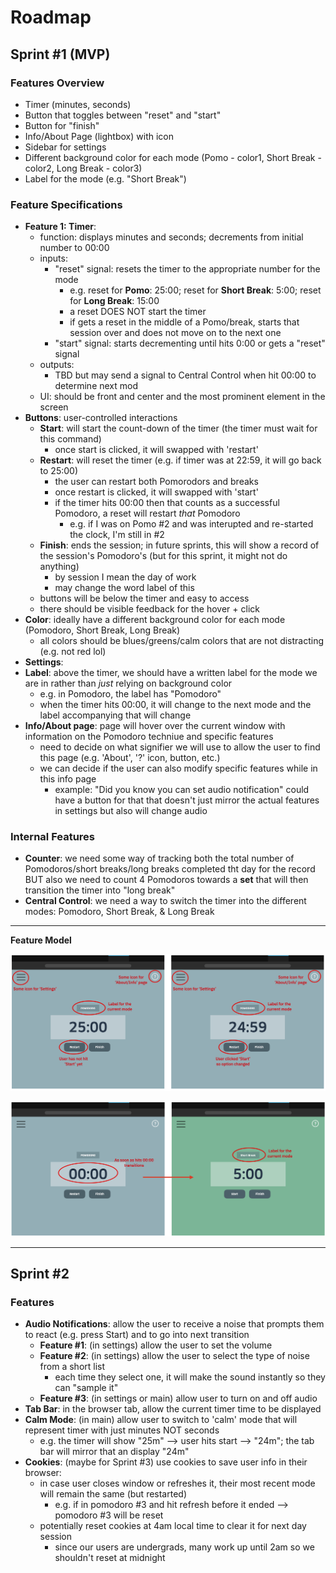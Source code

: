 # Roadmap

## Sprint #1 (MVP)
### Features Overview
- Timer (minutes, seconds)
- Button that toggles between "reset" and "start"
- Button for "finish" 
- Info/About Page (lightbox) with icon
- Sidebar for settings
- Different background color for each mode (Pomo - color1, Short Break - color2, Long Break - color3)
- Label for the mode (e.g. "Short Break")

### Feature Specifications
- **Feature 1: Timer**: 
  - function: displays minutes and seconds; decrements from initial number to 00:00 
  - inputs: 
    - "reset" signal: resets the timer to the appropriate number for the mode
      - e.g. reset for **Pomo**: 25:00; reset for **Short Break**: 5:00; reset for **Long Break**: 15:00
      - a reset DOES NOT start the timer
      - if gets a reset in the middle of a Pomo/break, starts that session over and does not move on to the next one
    - "start" signal: starts decrementing until hits 0:00 or gets a "reset" signal
  - outputs:
    - TBD but may send a signal to Central Control when hit 00:00 to determine next mod
  - UI: should be front and center and the most prominent element in the screen
- **Buttons**: user-controlled interactions
  - **Start**: will start the count-down of the timer (the timer must wait for this command)
    - once start is clicked, it will swapped with 'restart'
  - **Restart**: will reset the timer (e.g. if timer was at 22:59, it will go back to 25:00)
    - the user can restart both Pomorodors and breaks
    - once restart is clicked, it will swapped with 'start'
    - if the timer hits 00:00 then that counts as a successful Pomodoro, a reset will restart *that* Pomodoro
      - e.g. if I was on Pomo #2 and was interupted and re-started the clock, I'm still in #2
  - **Finish**: ends the session; in future sprints, this will show a record of the session's Pomodoro's (but for this sprint, it might not do anything)
    - by session I mean the day of work
    - may change the word label of this
  - buttons will be below the timer and easy to access
  - there should be visible feedback for the hover + click
- **Color**: ideally have a different background color for each mode (Pomodoro, Short Break, Long Break)
  - all colors should be blues/greens/calm colors that are not distracting (e.g. not red lol)
- **Settings**:
- **Label**: above the timer, we should have a written label for the mode we are in rather than *just* relying on background color
  - e.g. in Pomodoro, the label has "Pomodoro"
  - when the timer hits 00:00, it will change to the next mode and the label accompanying that will change
- **Info/About page**: page will hover over the current window with information on the Pomodoro techniue and specific features
  - need to decide on what signifier we will use to allow the user to find this page (e.g. 'About', '?' icon, button, etc.)
  - we can decide if the user can also modify specific features while in this info page
    - example: "Did you know you can set audio notification" could have a button for that that doesn't just mirror the actual features in settings but also will change audio 
    
    
### Internal Features
- **Counter**: we need some way of tracking both the total number of Pomodoros/short breaks/long breaks completed tht day for the record BUT also we need to count 4 Pomodoros towards a **set** that will then transition the timer into "long break"
- **Central Control**: we need a way to switch the timer into the different modes: Pomodoro, Short Break, & Long Break

---

**Feature Model**

![roadmap_img1](images/roadmap_features1.png)

![roadmap_img2](images/roadmap_features2.png)

---

## Sprint #2
### Features
- **Audio Notifications**: allow the user to receive a noise that prompts them to react (e.g. press Start) and to go into next transition
  - **Feature #1**: (in settings) allow the user to set the volume
  - **Feature #2**: (in settings) allow the user to select the type of noise from a short list
    - each time they select one, it will make the sound instantly so they can "sample it"
  - **Feature #3**: (in settings or main) allow user to turn on and off audio
- **Tab Bar**: in the browser tab, allow the current timer time to be displayed
- **Calm Mode**: (in main) allow user to switch to 'calm' mode that will represent timer with just minutes NOT seconds
  - e.g. the timer will show "25m" --> user hits start --> "24m"; the tab bar will mirror that an display "24m"
- **Cookies**: (maybe for Sprint #3) use cookies to save user info in their browser:
  - in case user closes window or refreshes it, their most recent mode will remain the same (but restarted)
    - e.g. if in pomodoro #3 and hit refresh before it ended --> pomodoro #3 will be reset
  - potentially reset cookies at 4am local time to clear it for next day session
    - since our users are undergrads, many work up until 2am so we shouldn't reset at midnight

